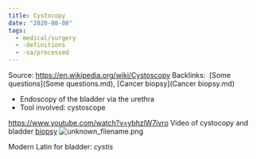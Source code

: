 ```yaml
---
title: Cystocopy
date: "2020-08-08"
tags:
  - medical/surgery
  - -definitions
  - -sa/processed
---
```


Source: <https://en.wikipedia.org/wiki/Cystoscopy>
Backlinks:  [Some questions](Some questions.md), [Cancer biopsy](Cancer biopsy.md)

*   Endoscopy of the bladder via the urethra
*   Tool involved: cystoscope

<https://www.youtube.com/watch?v=ybhzlW7ivro>
Video of cystocopy and bladder [biopsy](biopsy.md)
![unknown_filename.png](./_resources/Cystocopy.resources/unknown_filename.png)

Modern Latin for bladder: _cystis_

